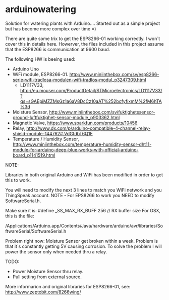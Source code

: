 # arduinowatering

Solution for watering plants with Arduino....
Started out as a simple project but has become more complex over time =)

There are quite some trix to get the ESP8266-01 working correctly. I won´t cover this in details here.
Howerver, the files included in this project assume that the ESP8266 is communication at 9600 baud.


The following HW is beeing used:

-	Arduino Uno
-	WiFi module, ESP8266-01. http://www.miniinthebox.com/sv/esp8266-serie-wifi-tradlosa-modulen-wifi-tradlos-modul_p3247309.html
	- LD1117V33, http://eu.mouser.com/ProductDetail/STMicroelectronics/LD1117V33/?qs=sGAEpiMZZMsGz1a6aV8DcCz10aAT%252bcfyfixmM%2fM6hTA%3d
-	Moisture Sensor, http://www.miniinthebox.com/sv/fuktighetssensor-ground-luftfuktighet-sensor-module_p903362.html
-	Magnetic Valve, https://www.sparkfun.com/products/10456
-	Relay, http://www.dx.com/p/arduino-compatible-4-channel-relay-shield-module-144762#.VdGtdbT6Q1E
-	Temperature / Humidity Sensor, http://www.miniinthebox.com/temperature-humidity-sensor-dht11-module-for-arduino-deep-blue-works-with-official-arduino-board_p1141519.html

NOTE:

Libraries in both original Arduino and WiFi has been modified in order to get this to work.

You will need to modify the next 3 lines to match you WiFi network and you ThingSpeak account.
NOTE - For EPS8266 to work you NEED to modify SoftwareSerial.h.

Make sure it is: #define _SS_MAX_RX_BUFF 256 // RX buffer size
For OSX, this is the file:

/Applications/Arduino.app/Contents/Java/hardware/arduino/avr/libraries/SoftwareSerial/SoftwareSerial.h	


Problem right now:
Moisture Sensor get broken within a week. Problem is that it´s constantly getting 5V causing corrosion.
To solve the problem I will power the sensor only when needed thru a relay.


TODO:
-	Power Moisture Sensor thru relay.
-	Pull setting from external source.


More informarion and original libraries for ESP8266-01, see:
http://www.zeptobit.com/8266wing/
